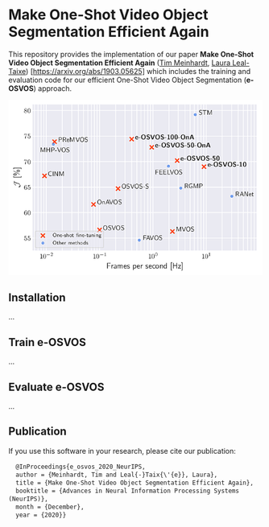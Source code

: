 # Make One-Shot Video Object Segmentation Efficient Again

This repository provides the implementation of our paper **Make One-Shot Video Object Segmentation Efficient Again** ([Tim Meinhardt](https://dvl.in.tum.de/team/meinhardt/), [Laura Leal-Taixe](https://dvl.in.tum.de/team/lealtaixe/)) [https://arxiv.org/abs/1903.05625] which includes the training and evaluation code for our efficient One-Shot Video Object Segmentation (**e-OSVOS**) approach.

<p align="center">
  <img src="data/teaser.png" alt="Performance versus runtime comparison of modern video object segmentation (VOS) approaches on the DAVIS 2017 validation set."/>
</p>

## Installation

...

## Train e-OSVOS

...

## Evaluate e-OSVOS

...


## Publication
 If you use this software in your research, please cite our publication:

```
  @InProceedings{e_osvos_2020_NeurIPS,
  author = {Meinhardt, Tim and Leal{-}Taix{\'{e}}, Laura},
  title = {Make One-Shot Video Object Segmentation Efficient Again},
  booktitle = {Advances in Neural Information Processing Systems (NeurIPS)},
  month = {December},
  year = {2020}}
```